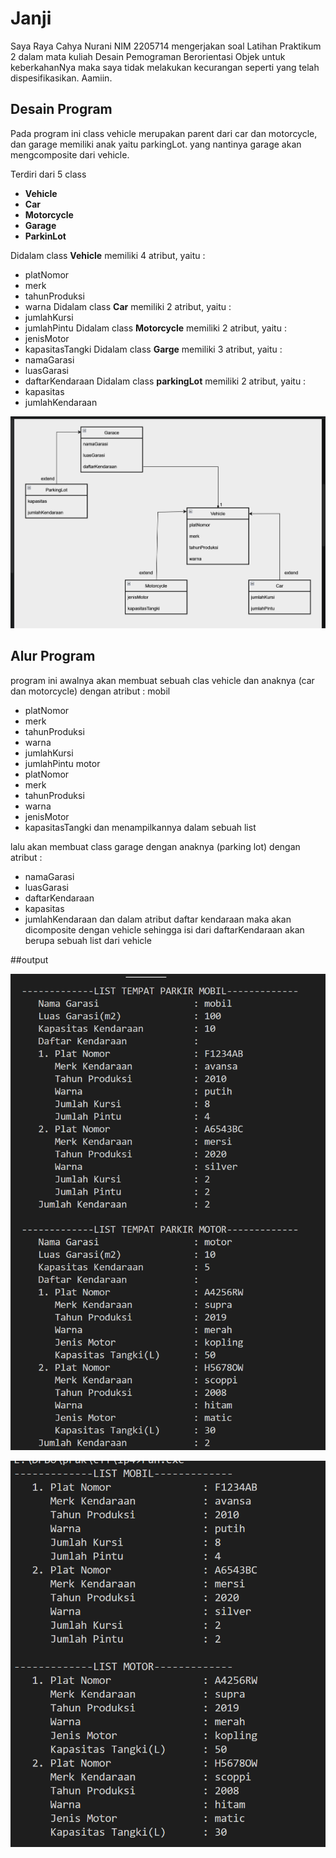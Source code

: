 # Janji
Saya Raya Cahya Nurani NIM 2205714 mengerjakan soal Latihan Praktikum 2 dalam mata kuliah Desain Pemograman Berorientasi Objek untuk keberkahanNya maka saya tidak melakukan kecurangan seperti yang telah dispesifikasikan. Aamiin.

## Desain Program
Pada program ini class vehicle merupakan parent dari car dan motorcycle, dan garage memiliki anak yaitu parkingLot. yang nantinya garage akan mengcomposite dari vehicle.

Terdiri dari 5 class
* **Vehicle**
* **Car**
* **Motorcycle**
* **Garage**
* **ParkinLot**

Didalam class **Vehicle** memiliki 4 atribut, yaitu :
* platNomor
* merk
* tahunProduksi
* warna
Didalam class **Car** memiliki 2 atribut, yaitu : 
* jumlahKursi
* jumlahPintu
Didalam class **Motorcycle** memiliki 2 atribut, yaitu : 
* jenisMotor
* kapasitasTangki
Didalam class **Garge** memiliki 3 atribut, yaitu :
* namaGarasi
* luasGarasi
* daftarKendaraan
Didalam class **parkingLot** memiliki 2 atribut, yaitu :
* kapasitas
* jumlahKendaraan

![diagramLP4](diagramLP4.png)

## Alur Program
program ini awalnya akan membuat sebuah clas vehicle dan anaknya (car dan motorcycle) dengan atribut :
mobil
* platNomor
* merk
* tahunProduksi
* warna
* jumlahKursi
* jumlahPintu
motor
* platNomor
* merk
* tahunProduksi
* warna
* jenisMotor
* kapasitasTangki
dan menampilkannya dalam sebuah list

lalu akan membuat class garage dengan anaknya (parking lot) dengan atribut :
* namaGarasi
* luasGarasi
* daftarKendaraan
* kapasitas
* jumlahKendaraan
dan dalam atribut daftar kendaraan maka akan dicomposite dengan vehicle sehingga isi dari daftarKendaraan akan berupa sebuah list dari vehicle

##output 

![SS_cpp1](SS_cpp1.png)

![SS_cpp2](SS_cpp2.png)
